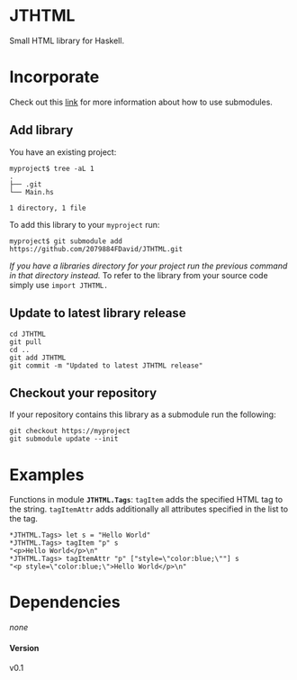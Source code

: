 # JTHTML
Small HTML library for Haskell.

# Incorporate

Check out this [link](https://gist.github.com/gitaarik/8735255) for more information about how to use submodules.

## Add library
You have an existing project:

    myproject$ tree -aL 1
    .
    ├── .git
    └── Main.hs
    
    1 directory, 1 file

To add this library to your `myproject` run:

    myproject$ git submodule add https://github.com/2079884FDavid/JTHTML.git

*If you have a libraries directory for your project run the previous command in that directory instead.*
To refer to the library from your source code simply use `import JTHTML.` 

## Update to latest library release

    cd JTHTML
    git pull
    cd ..
    git add JTHTML
    git commit -m "Updated to latest JTHTML release"

## Checkout your repository
If your repository contains this library as a submodule run the following:

    git checkout https://myproject
    git submodule update --init
    

# Examples

Functions in module **`JTHTML.Tags`**: `tagItem` adds the specified HTML tag to the string. `tagItemAttr` adds additionally all attributes specified in the list to the tag.

    *JTHTML.Tags> let s = "Hello World"
    *JTHTML.Tags> tagItem "p" s
    "<p>Hello World</p>\n"
    *JTHTML.Tags> tagItemAttr "p" ["style=\"color:blue;\""] s
    "<p style=\"color:blue;\">Hello World</p>\n"

# Dependencies
*none*

#### Version
v0.1
